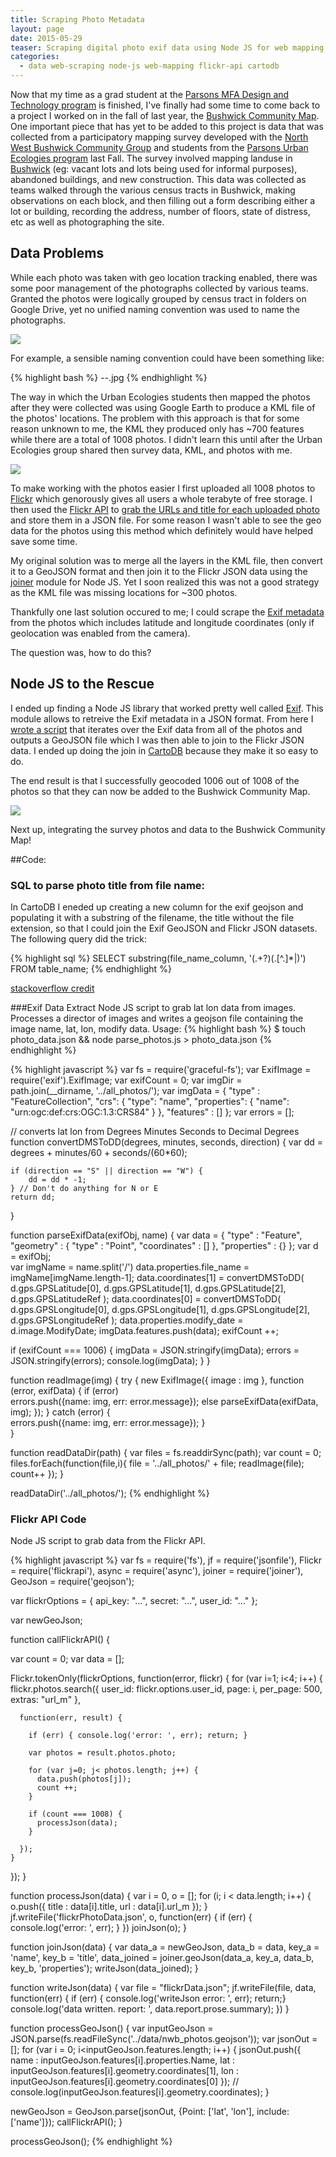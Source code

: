 ```yaml
---
title: Scraping Photo Metadata
layout: page
date: 2015-05-29
teaser: Scraping digital photo exif data using Node JS for web mapping.
categories: 
  - data web-scraping node-js web-mapping flickr-api cartodb
---
```


Now that my time as a grad student at the [Parsons MFA Design and Technology program](http://www.newschool.edu/parsons/mfa-design-technology/) is finished, I've finally had some time to come back to a project I worked on in the fall of last year, the [Bushwick Community Map](http://www.bushwickcommunitymap.org). One important piece that has yet to be added to this project is data that was collected from a participatory mapping survey developed with the [North West Bushwick Community Group](http://www.nwbcommunity.org/) and students from the [Parsons Urban Ecologies program](http://www.newschool.edu/parsons/ms-design-urban-ecology/) last Fall. The survey involved mapping landuse in [Bushwick](http://en.wikipedia.org/wiki/Bushwick,_Brooklyn) (eg: vacant lots and lots being used for informal purposes), abandoned buildings, and new construction. This data was collected as teams walked through the various census tracts in Bushwick, making observations on each block, and then filling out a form describing either a lot or building, recording the address, number of floors, state of distress, etc as well as photographing the site. 

## Data Problems
While each photo was taken with geo location tracking enabled, there was some poor management of the photographs collected by various teams. Granted the photos were logically grouped by census tract in folders on Google Drive, yet no unified naming convention was used to name the photographs. 

![]({{site.url}}/assets/photo-naming.png)

For example, a sensible naming convention could have been something like:  

{% highlight bash %}
<building-number>-<street>-<census-tract>.jpg
{% endhighlight %}

The way in which the Urban Ecologies students then mapped the photos after they were collected was using Google Earth to produce a KML file of the photos' locations. The problem with this approach is that for some reason unknown to me, the KML they produced only has ~700 features while there are a total of 1008 photos. I didn't learn this until after the Urban Ecologies group shared then survey data, KML, and photos with me. 

![]({{site.url}}/assets/bushwick_photos_qgis.png)

To make working with the photos easier I first uploaded all 1008 photos to [Flickr](https://www.flickr.com/) which genorously gives all users a whole terabyte of free storage. I then used the [Flickr API](https://www.flickr.com/services/api/) to [grab the URLs and title for each uploaded photo](#flickr-api-code) and store them in a JSON file. For some reason I wasn't able to see the geo data for the photos using this method which definitely would have helped save some time. 

My original solution was to merge all the layers in the KML file, then convert it to a GeoJSON format and then join it to the Flickr JSON data using the [joiner](https://www.npmjs.com/package/joiner) module for Node JS. Yet I soon realized this was not a good strategy as the KML file was missing locations for ~300 photos. 

Thankfully one last solution occured to me; I could scrape the [Exif metadata](http://en.wikipedia.org/wiki/Exchangeable_image_file_format) from the photos which includes latitude and longitude coordinates (only if geolocation was enabled from the camera). 

The question was, how to do this?

## Node JS to the Rescue

I ended up finding a Node JS library that worked pretty well called [Exif](https://github.com/gomfunkel/node-exif). This module allows to retreive the Exif metadata in a JSON format. From here I [wrote a script](#exif-data-extract) that iterates over the Exif data from all of the photos and outputs a GeoJSON file which I was then able to join to the Flickr JSON data. I ended up doing the join in [CartoDB](https://cartodb.com/) because they make it so easy to do.

The end result is that I successfully geocoded 1006 out of 1008 of the photos so that they can now be added to the Bushwick Community Map. 

![]({{site.url}}/assets/bushwick_final_data_cartodb.png)

Next up, integrating the survey photos and data to the Bushwick Community Map!

##Code:
### SQL to parse photo title from file name:
In CartoDB I eneded up creating a new column for the exif geojson and populating it with a substring of the filename, the title without the file extension, so that I could join the Exif GeoJSON and Flickr JSON datasets.  
The following query did the trick:  

{% highlight sql %}
SELECT substring(file_name_column, '(.+?)(\.[^.]*$|$)') FROM table_name;
{% endhighlight %}

[stackoverflow credit](http://stackoverflow.com/questions/624870/regex-get-filename-without-extension-in-one-shot)


###Exif Data Extract
Node JS script to grab lat lon data from images. Processes a director of images and writes a geojson file containing the image name, lat, lon, modify data. Usage: {% highlight bash %} $ touch photo_data.json && node parse_photos.js > photo_data.json {% endhighlight %}


{% highlight javascript %}
var fs = require('graceful-fs');
var ExifImage = require('exif').ExifImage;
var exifCount = 0;
var imgDir = path.join(__dirname, '../all_photos/');
var imgData = {
                "type" : "FeatureCollection",
                "crs": {
                  "type": "name",
                  "properties": {
                    "name": "urn:ogc:def:crs:OGC:1.3:CRS84"
                    }
                  },
                "features" : []
              };
var errors = [];

// converts lat lon from Degrees Minutes Seconds to Decimal Degrees
function convertDMSToDD(degrees, minutes, seconds, direction) {
    var dd = degrees + minutes/60 + seconds/(60*60);

    if (direction == "S" || direction == "W") {
        dd = dd * -1;
    } // Don't do anything for N or E
    return dd;
}

function parseExifData(exifObj, name) {
  var data = {
                "type" : "Feature",
                "geometry" : {
                  "type" : "Point",
                  "coordinates" : []
                },
                "properties" : {}
              };
  var d = exifObj;  
  var imgName = name.split('/')
  data.properties.file_name = imgName[imgName.length-1];
  data.coordinates[1] = convertDMSToDD(
                            d.gps.GPSLatitude[0],
                            d.gps.GPSLatitude[1],
                            d.gps.GPSLatitude[2],
                            d.gps.GPSLatitudeRef
                            );
  data.coordinates[0] = convertDMSToDD(
                            d.gps.GPSLongitude[0],
                            d.gps.GPSLongitude[1],
                            d.gps.GPSLongitude[2],
                            d.gps.GPSLongitudeRef
                            );
  data.properties.modify_date = d.image.ModifyDate;
  imgData.features.push(data);
  exifCount ++;

  if (exifCount === 1006) {
    imgData = JSON.stringify(imgData);
    errors = JSON.stringify(errors);
    console.log(imgData);
  }
}

function readImage(img) {
  try {
      new ExifImage({ image : img }, function (error, exifData) {
          if (error)            
            errors.push({name: img, err: error.message});
          else
            parseExifData(exifData, img);
      });
  } catch (error) {      
      errors.push({name: img, err: error.message});
  }  
}

function readDataDir(path) {
  var files = fs.readdirSync(path);
  var count = 0;
  files.forEach(function(file,i){
    file = '../all_photos/' + file;
    readImage(file);
    count++
  });
}

readDataDir('../all_photos/');
{% endhighlight %}

### Flickr API Code
Node JS script to grab data from the Flickr API.

{% highlight javascript %}
var fs = require('fs'),
      jf = require('jsonfile'),
      Flickr = require('flickrapi'),
      async = require('async'),
      joiner = require('joiner'),
      GeoJson = require('geojson');

var flickrOptions = {
      api_key: "...",
      secret: "...",
      user_id: "..."
    };

var newGeoJson;

function callFlickrAPI() {

  var count = 0;
  var data = [];

  Flickr.tokenOnly(flickrOptions, function(error, flickr) {
    for (var i=1; i<4; i++) {
      flickr.photos.search({
        user_id: flickr.options.user_id,
        page: i,
        per_page: 500,
        extras: "url_m"
      }, 

      function(err, result) {
        
        if (err) { console.log('error: ', err); return; }              
        
        var photos = result.photos.photo;

        for (var j=0; j< photos.length; j++) {
          data.push(photos[j]);
          count ++;
        }

        if (count === 1008) {
          processJson(data);
        }        

      });  
    }      
  });
}

function processJson(data) {
  var i = 0,
        o = [];
  for (i; i < data.length; i++) {
    o.push({
      title : data[i].title,
      url : data[i].url_m
    });
  }
  jf.writeFile('flickrPhotoData.json', o, function(err) {
    if (err) { console.log('error: ', err); }
  })
  joinJson(o);
}

function joinJson(data) {
  var data_a = newGeoJson,
        data_b = data,
        key_a = 'name',
        key_b = 'title',
        data_joined = joiner.geoJson(data_a, key_a, data_b, key_b, 'properties');
  writeJson(data_joined);
}

function writeJson(data) {
  var file = "flickrData.json";
  jf.writeFile(file, data, function(err) {
    if (err) { console.log('writeJson error: ', err); return;}
    console.log('data written. report: ', data.report.prose.summary);
  })
}

function processGeoJson() {
  var inputGeoJson = JSON.parse(fs.readFileSync('../data/nwb_photos.geojson'));
  var jsonOut = [];
  for (var i = 0; i<inputGeoJson.features.length; i++) {
    jsonOut.push({
      name : inputGeoJson.features[i].properties.Name,
      lat : inputGeoJson.features[i].geometry.coordinates[1],
      lon : inputGeoJson.features[i].geometry.coordinates[0]
    });
    // console.log(inputGeoJson.features[i].geometry.coordinates);
  }
  
  newGeoJson = GeoJson.parse(jsonOut, {Point: ['lat', 'lon'], include: ['name']});
  callFlickrAPI();
}

processGeoJson();
{% endhighlight %}